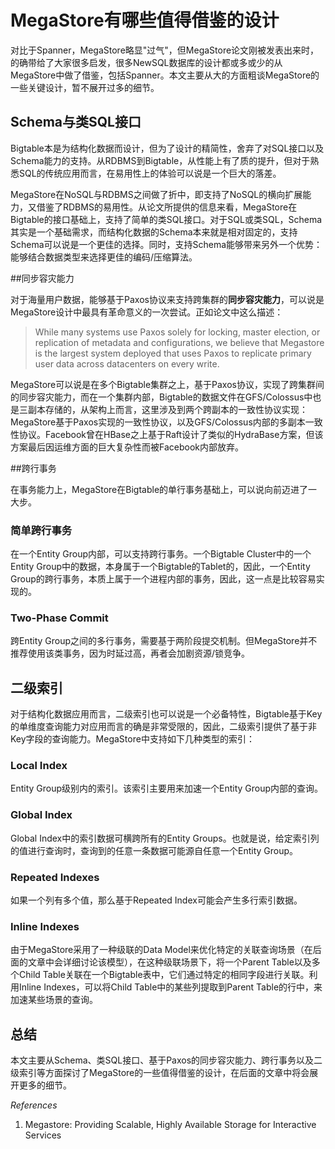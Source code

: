 # MegaStore有哪些值得借鉴的设计

对比于Spanner，MegaStore略显"过气"，但MegaStore论文刚被发表出来时，的确带给了大家很多启发，很多NewSQL数据库的设计都或多或少的从MegaStore中做了借鉴，包括Spanner。本文主要从大的方面粗谈MegaStore的一些关键设计，暂不展开过多的细节。

## Schema与类SQL接口

Bigtable本是为结构化数据而设计，但为了设计的精简性，舍弃了对SQL接口以及Schema能力的支持。从RDBMS到Bigtable，从性能上有了质的提升，但对于熟悉SQL的传统应用而言，在易用性上的体验可以说是一个巨大的落差。

MegaStore在NoSQL与RDBMS之间做了折中，即支持了NoSQL的横向扩展能力，又借鉴了RDBMS的易用性。从论文所提供的信息来看，MegaStore在Bigtable的接口基础上，支持了简单的类SQL接口。对于SQL或类SQL，Schema其实是一个基础需求，而结构化数据的Schema本来就是相对固定的，支持Schema可以说是一个更佳的选择。同时，支持Schema能够带来另外一个优势：能够结合数据类型来选择更佳的编码/压缩算法。

##同步容灾能力

对于海量用户数据，能够基于Paxos协议来支持跨集群的**同步容灾能力**，可以说是MegaStore设计中最具有革命意义的一次尝试。正如论文中这么描述：

> While many systems use Paxos solely for locking, master election, or replication of metadata and configurations, we believe that Megastore is the largest system deployed that uses Paxos to replicate primary user data across datacenters on every write.

MegaStore可以说是在多个Bigtable集群之上，基于Paxos协议，实现了跨集群间的同步容灾能力，而在一个集群内部，Bigtable的数据文件在GFS/Colossus中也是三副本存储的，从架构上而言，这里涉及到两个跨副本的一致性协议实现：MegaStore基于Paxos实现的一致性协议，以及GFS/Colossus内部的多副本一致性协议。Facebook曾在HBase之上基于Raft设计了类似的HydraBase方案，但该方案最后因运维方面的巨大复杂性而被Facebook内部放弃。

##跨行事务

在事务能力上，MegaStore在Bigtable的单行事务基础上，可以说向前迈进了一大步。

### 简单跨行事务

在一个Entity Group内部，可以支持跨行事务。一个Bigtable Cluster中的一个Entity Group中的数据，本身属于一个Bigtable的Tablet的，因此，一个Entity Group的跨行事务，本质上属于一个进程内部的事务，因此，这一点是比较容易实现的。

### Two-Phase Commit

跨Entity Group之间的多行事务，需要基于两阶段提交机制。但MegaStore并不推荐使用该类事务，因为时延过高，再者会加剧资源/锁竞争。

## 二级索引

对于结构化数据应用而言，二级索引也可以说是一个必备特性，Bigtable基于Key的单维度查询能力对应用而言的确是非常受限的，因此，二级索引提供了基于非Key字段的查询能力。MegaStore中支持如下几种类型的索引：

### Local Index

Entity Group级别内的索引。该索引主要用来加速一个Entity Group内部的查询。

### Global Index

Global Index中的索引数据可横跨所有的Entity Groups。也就是说，给定索引列的值进行查询时，查询到的任意一条数据可能源自任意一个Entity Group。

### Repeated Indexes

如果一个列有多个值，那么基于Repeated Index可能会产生多行索引数据。

### Inline Indexes

由于MegaStore采用了一种级联的Data Model来优化特定的关联查询场景（在后面的文章中会详细讨论该模型），在这种级联场景下，将一个Parent Table以及多个Child Table关联在一个Bigtable表中，它们通过特定的相同字段进行关联。利用Inline Indexes，可以将Child Table中的某些列提取到Parent Table的行中，来加速某些场景的查询。

## 总结

本文主要从Schema、类SQL接口、基于Paxos的同步容灾能力、跨行事务以及二级索引等方面探讨了MegaStore的一些值得借鉴的设计，在后面的文章中将会展开更多的细节。



*References*

1. Megastore: Providing Scalable, Highly Available Storage for Interactive Services